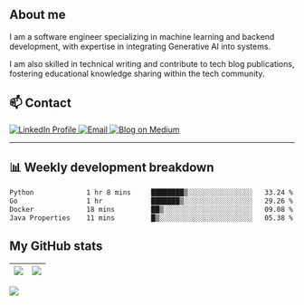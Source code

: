 ## About me
I am a software engineer specializing in machine learning and backend development, with expertise in integrating Generative AI into systems. 

I am also skilled in technical writing and contribute to tech blog publications, fostering educational knowledge sharing within the tech community.

## 📫 Contact

<p>
  <a href="https://www.linkedin.com/in/hrosch/">
    <img src="https://img.shields.io/badge/LinkedIn-0077B5?style=for-the-badge&logo=linkedin&logoColor=white" alt="LinkedIn Profile">
  </a>
  <a href="mailto:hgroscha@yahoo.com">
    <img src="https://img.shields.io/badge/Email-D14836?style=for-the-badge&logo=gmail&logoColor=white" alt="Email">
  </a>
  <a href="https://hrosch.medium.com">
    <img src="https://img.shields.io/badge/Medium-12100E?style=for-the-badge&logo=medium&logoColor=white" alt="Blog on Medium">
  </a>
</p>

---

## 📊 Weekly development breakdown
<!--START_SECTION:waka-->

```txt
Python             1 hr 8 mins     ████████▒░░░░░░░░░░░░░░░░   33.24 %
Go                 1 hr            ███████▒░░░░░░░░░░░░░░░░░   29.26 %
Docker             18 mins         ██▒░░░░░░░░░░░░░░░░░░░░░░   09.08 %
Java Properties    11 mins         █▒░░░░░░░░░░░░░░░░░░░░░░░   05.38 %
```

<!--END_SECTION:waka-->

## My GitHub stats

| <img align="center" src="https://github-readme-stats.vercel.app/api?username=gutyoh&show_icons=true&hide_border=true" /> | <img align="center" src="https://github-readme-streak-stats.herokuapp.com?user=gutyoh&hide_border=true&date_format=M%20j%5B%2C%20Y%5D&ring=7EDDCF&fire=7EDDCF" /> |
| ------------------------------------------------------------ | ------------------------------------------------------------ |

![](https://komarev.com/ghpvc/?username=gutyoh&color=brightgreen)
